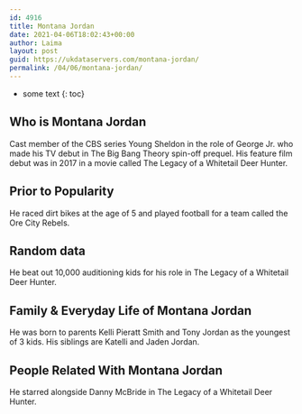 ```yaml
---
id: 4916
title: Montana Jordan
date: 2021-04-06T18:02:43+00:00
author: Laima
layout: post
guid: https://ukdataservers.com/montana-jordan/
permalink: /04/06/montana-jordan/
---
```


* some text
{: toc}


## Who is Montana Jordan
                  
                  
                  
Cast member of the CBS series Young Sheldon in the role of George Jr. who made his TV debut in The Big Bang Theory spin-off prequel. His feature film debut was in 2017 in a movie called The Legacy of a Whitetail Deer Hunter.
                  
              
            
              
            
                
                
                
## Prior to Popularity
                  
                  
                  
He raced dirt bikes at the age of 5 and played football for a team called the Ore City Rebels.
                  
              
            
              
            
                
                
                
## Random data
                  
                  
                  
He beat out 10,000 auditioning kids for his role in The Legacy of a Whitetail Deer Hunter.
                  
              
            
              
            
                
                
                
## Family & Everyday Life of Montana Jordan
                  
                  
                  
He was born to parents Kelli Pieratt Smith and Tony Jordan as the youngest of 3 kids. His siblings are Katelli and Jaden Jordan.
                  
              
            
              
            
                
                
                
## People Related With Montana Jordan
                  
                  
                  
He starred alongside Danny McBride in The Legacy of a Whitetail Deer Hunter.
                  
              
            
              
            
                
              
            
              
              
            
            
              
            
          
          
          